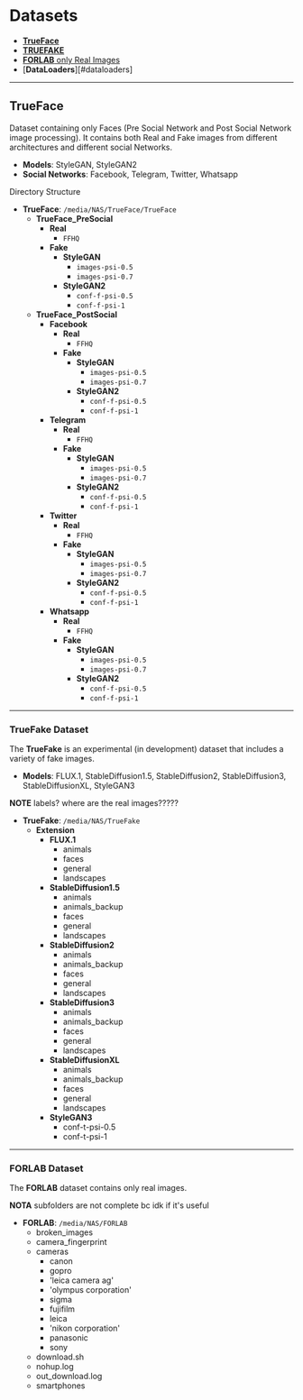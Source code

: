 <h1>Datasets</h1>

- [**TrueFace**](#trueface-dataset)
- [**TRUEFAKE**](#truefake-dataset)
- [**FORLAB** only Real Images](#forlab-dataset)
- [**DataLoaders**][#dataloaders]

---

## TrueFace 

Dataset containing only Faces (Pre Social Network and Post Social Network image processing). 
It contains both Real and Fake images from different architectures and different social Networks.
- **Models**: StyleGAN, StyleGAN2
- **Social Networks**: Facebook, Telegram, Twitter, Whatsapp

Directory Structure

- **TrueFace**: `/media/NAS/TrueFace/TrueFace`
  - **TrueFace_PreSocial**
    - **Real**
      - `FFHQ`
    - **Fake**
      - **StyleGAN**
        - `images-psi-0.5`
        - `images-psi-0.7`
      - **StyleGAN2**
        - `conf-f-psi-0.5`
        - `conf-f-psi-1`
  - **TrueFace_PostSocial**
    - **Facebook**
      - **Real**
        - `FFHQ`
      - **Fake**
        - **StyleGAN**
          - `images-psi-0.5`
          - `images-psi-0.7`
        - **StyleGAN2**
          - `conf-f-psi-0.5`
          - `conf-f-psi-1`
    - **Telegram**
      - **Real**
        - `FFHQ`
      - **Fake**
        - **StyleGAN**
          - `images-psi-0.5`
          - `images-psi-0.7`
        - **StyleGAN2**
          - `conf-f-psi-0.5`
          - `conf-f-psi-1`
    - **Twitter**
      - **Real**
        - `FFHQ`
      - **Fake**
        - **StyleGAN**
          - `images-psi-0.5`
          - `images-psi-0.7`
        - **StyleGAN2**
          - `conf-f-psi-0.5`
          - `conf-f-psi-1`
    - **Whatsapp**
      - **Real**
        - `FFHQ`
      - **Fake**
        - **StyleGAN**
          - `images-psi-0.5`
          - `images-psi-0.7`
        - **StyleGAN2**
          - `conf-f-psi-0.5`
          - `conf-f-psi-1`

---------------------------------------------------------------------

### TrueFake Dataset
The **TrueFake** is an experimental (in development) dataset that includes a variety of fake images.

- **Models**: FLUX.1, StableDiffusion1.5, StableDiffusion2, StableDiffusion3, StableDiffusionXL, StyleGAN3

**NOTE** labels? where are the real images?????

- **TrueFake**: `/media/NAS/TrueFake`
  - **Extension**
    - **FLUX.1**
      - animals
      - faces
      - general  
      - landscapes
    - **StableDiffusion1.5**
      - animals
      - animals_backup
      - faces
      - general
      - landscapes
    - **StableDiffusion2**
      - animals
      - animals_backup
      - faces
      - general
      - landscapes
    - **StableDiffusion3**
      - animals
      - animals_backup
      - faces
      - general
      - landscapes
    - **StableDiffusionXL**
      - animals
      - animals_backup
      - faces
      - general
      - landscapes
    - **StyleGAN3**
      - conf-t-psi-0.5  
      - conf-t-psi-1


---------------------------------------------------------------------
### FORLAB Dataset
The **FORLAB** dataset contains only real images.

**NOTA** subfolders are not complete bc idk if it's useful


- **FORLAB**: `/media/NAS/FORLAB`
    - broken_images  
    - camera_fingerprint  
    - cameras
        - canon      
        - gopro  
        - 'leica camera ag'    
        - 'olympus corporation'   
        - sigma
        - fujifilm 
        - leica  
        - 'nikon corporation'   
        - panasonic              
        - sony
    - download.sh  
    - nohup.log  
    - out_download.log  
    - smartphones
